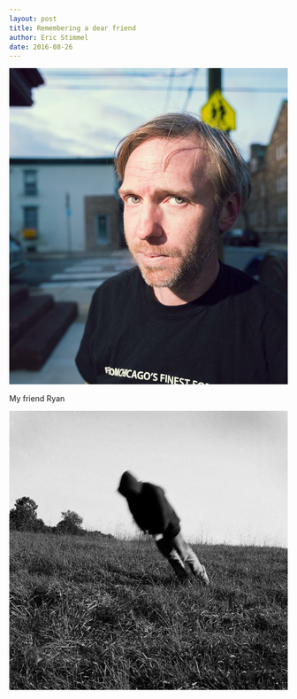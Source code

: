 ```yaml
---
layout: post
title: Remembering a dear friend
author: Eric Stimmel
date: 2016-08-26
--- 
```


![ryan-widger](/images/posts/20160826-remembering-a-dear-friend/ryan-widger.jpeg)

My friend Ryan 

![ryan-widger-fall](/images/posts/20160826-remembering-a-dear-friend/ryan-widger-fall.jpg)

